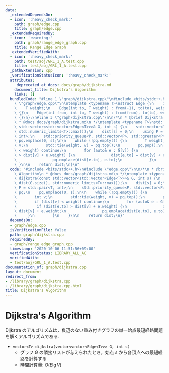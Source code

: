 ```yaml
---
data:
  _extendedDependsOn:
  - icon: ':heavy_check_mark:'
    path: graph/edge.cpp
    title: graph/edge.cpp
  _extendedRequiredBy:
  - icon: ':warning:'
    path: graph/range_edge_graph.cpp
    title: Range Edge Graph
  _extendedVerifiedWith:
  - icon: ':heavy_check_mark:'
    path: test/aoj/GRL_1_A.test.cpp
    title: test/aoj/GRL_1_A.test.cpp
  _pathExtension: cpp
  _verificationStatusIcon: ':heavy_check_mark:'
  attributes:
    _deprecated_at_docs: docs/graph/dijkstra.md
    document_title: Dijkstra's Algorithm
    links: []
  bundledCode: "#line 1 \"graph/dijkstra.cpp\"\n#include <bits/stdc++.h>\n#line 3\
    \ \"graph/edge.cpp\"\n\ntemplate <typename T>\nstruct Edge {\n    int from, to;\n\
    \    T weight;\n    Edge(int to, T weight) : from(-1), to(to), weight(weight)\
    \ {}\n    Edge(int from, int to, T weight) : from(from), to(to), weight(weight)\
    \ {}\n};\n#line 3 \"graph/dijkstra.cpp\"\n\n/*\n * @brief Dijkstra's Algorithm\n\
    \ * @docs docs/graph/dijkstra.md\n */\ntemplate <typename T>\nstd::vector<T> dijkstra(const\
    \ std::vector<std::vector<Edge<T>>>& G, int s) {\n    std::vector<T> dist(G.size(),\
    \ std::numeric_limits<T>::max());\n    dist[s] = 0;\n    using P = std::pair<T,\
    \ int>;\n    std::priority_queue<P, std::vector<P>, std::greater<P>> pq;\n   \
    \ pq.emplace(0, s);\n\n    while (!pq.empty()) {\n        T weight;\n        int\
    \ v;\n        std::tie(weight, v) = pq.top();\n        pq.pop();\n        if (dist[v]\
    \ < weight) continue;\n        for (auto& e : G[v]) {\n            if (dist[e.to]\
    \ > dist[v] + e.weight) {\n                dist[e.to] = dist[v] + e.weight;\n\
    \                pq.emplace(dist[e.to], e.to);\n            }\n        }\n   \
    \ }\n\n    return dist;\n}\n"
  code: "#include <bits/stdc++.h>\n#include \"edge.cpp\"\n\n/*\n * @brief Dijkstra's\
    \ Algorithm\n * @docs docs/graph/dijkstra.md\n */\ntemplate <typename T>\nstd::vector<T>\
    \ dijkstra(const std::vector<std::vector<Edge<T>>>& G, int s) {\n    std::vector<T>\
    \ dist(G.size(), std::numeric_limits<T>::max());\n    dist[s] = 0;\n    using\
    \ P = std::pair<T, int>;\n    std::priority_queue<P, std::vector<P>, std::greater<P>>\
    \ pq;\n    pq.emplace(0, s);\n\n    while (!pq.empty()) {\n        T weight;\n\
    \        int v;\n        std::tie(weight, v) = pq.top();\n        pq.pop();\n\
    \        if (dist[v] < weight) continue;\n        for (auto& e : G[v]) {\n   \
    \         if (dist[e.to] > dist[v] + e.weight) {\n                dist[e.to] =\
    \ dist[v] + e.weight;\n                pq.emplace(dist[e.to], e.to);\n       \
    \     }\n        }\n    }\n\n    return dist;\n}"
  dependsOn:
  - graph/edge.cpp
  isVerificationFile: false
  path: graph/dijkstra.cpp
  requiredBy:
  - graph/range_edge_graph.cpp
  timestamp: '2020-10-06 11:51:56+09:00'
  verificationStatus: LIBRARY_ALL_AC
  verifiedWith:
  - test/aoj/GRL_1_A.test.cpp
documentation_of: graph/dijkstra.cpp
layout: document
redirect_from:
- /library/graph/dijkstra.cpp
- /library/graph/dijkstra.cpp.html
title: Dijkstra's Algorithm
---
```

# Dijkstra's Algorithm

Dijkstra のアルゴリズムは，負辺のない重み付きグラフの単一始点最短経路問題を解くアルゴリズムである．

- `vector<T> dijkstra(vector<vector<Edge<T>>> G, int s)`
    - グラフ $G$ の隣接リストが与えられたとき，始点 $s$ から各頂点への最短経路を計算する
    - 時間計算量: $O(E \lg V)$